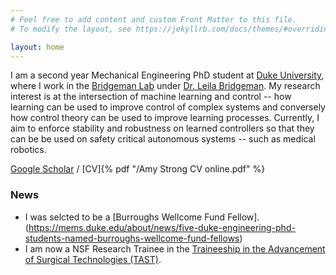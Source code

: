 ```yaml
---
# Feel free to add content and custom Front Matter to this file.
# To modify the layout, see https://jekyllrb.com/docs/themes/#overriding-theme-defaults

layout: home
---
```


I am a second year Mechanical Engineering PhD student at [Duke University](https://pratt.duke.edu/), where I work in the [Bridgeman Lab](http://bridgeman.pratt.duke.edu/) under [Dr. Leila Bridgeman](https://mems.duke.edu/faculty/leila-bridgeman). My research interest is at the intersection of machine learning and control -- how learning can be used to improve control of complex systems and conversely how control theory can be used to improve learning processes. Currently, I aim to enforce stability and robustness on learned controllers so that they can be be used on safety critical autonomous systems -- such as medical robotics.

[Google Scholar](https://scholar.google.com/citations?user=N-M1VMEAAAAJ&hl=en) /  [CV]{% pdf "/Amy Strong CV online.pdf" %}

### News

- I was selcted to be a [Burroughs Wellcome Fund Fellow]. (https://mems.duke.edu/about/news/five-duke-engineering-phd-students-named-burroughs-wellcome-fund-fellows)
- I am now a NSF Research Trainee in the [Traineeship in the Advancement of Surgical Technologies (TAST)](https://tast-nrt.pratt.duke.edu/).

